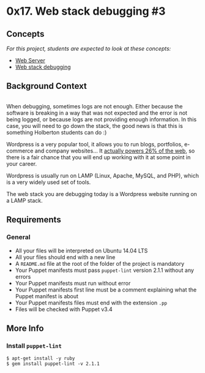  # 0x17. Web stack debugging #3
 <h2>Concepts</h2>

  <div class="panel panel-default">
    <div class="panel-body">
      <p>
        <em>For this project, students are expected to look at these concepts:</em>
      </p>

<ul>
          <li>
            <a href="/concepts/17">Web Server</a>
          </li>
          <li>
            <a href="/concepts/68">Web stack debugging</a>
          </li>
      </ul>
    </div>
  </div>


<div class="well clean" id="project-description">
  <h2>Background Context</h2>

<p><img src="https://s3.amazonaws.com/intranet-projects-files/holbertonschool-sysadmin_devops/293/d42WuBh.png" alt="" style="" /></p>

<p>When debugging, sometimes logs are not enough. Either because the software is breaking in a way that was not expected and the error is not being logged, or because logs are not providing enough information. In this case, you will need to go down the stack, the good news is that this is something Holberton students can do :)</p>

<p>Wordpress is a very popular tool, it allows you to run blogs, portfolios, e-commerce and company websites&hellip; It <a href="/rltoken/Ah9_LmUi191dqxT-Zx7uhg" title="actually powers 26% of the web" target="_blank">actually powers 26% of the web</a>, so there is a fair chance that you will end up working with it at some point in your career.</p>

<p>Wordpress is usually run on LAMP (Linux, Apache, MySQL, and PHP), which is a very widely used set of tools. </p>

<p>The web stack you are debugging today is a Wordpress website running on a LAMP stack.</p>

<h2>Requirements</h2>

<h3>General</h3>

<ul>
<li>All your files will be interpreted on Ubuntu 14.04 LTS</li>
<li>All your files should end with a new line</li>
<li>A <code>README.md</code> file at the root of the folder of the project is mandatory</li>
<li>Your Puppet manifests must pass <code>puppet-lint</code> version 2.1.1 without any errors</li>
<li>Your Puppet manifests must run without error</li>
<li>Your Puppet manifests first line must be a comment explaining what the Puppet manifest is about</li>
<li>Your Puppet manifests files must end with the extension <code>.pp</code> </li>
<li>Files will be checked with Puppet v3.4</li>
</ul>

<h2>More Info</h2>

<h3>Install <code>puppet-lint</code></h3>

<pre><code>$ apt-get install -y ruby
$ gem install puppet-lint -v 2.1.1
</code></pre>

</div>
